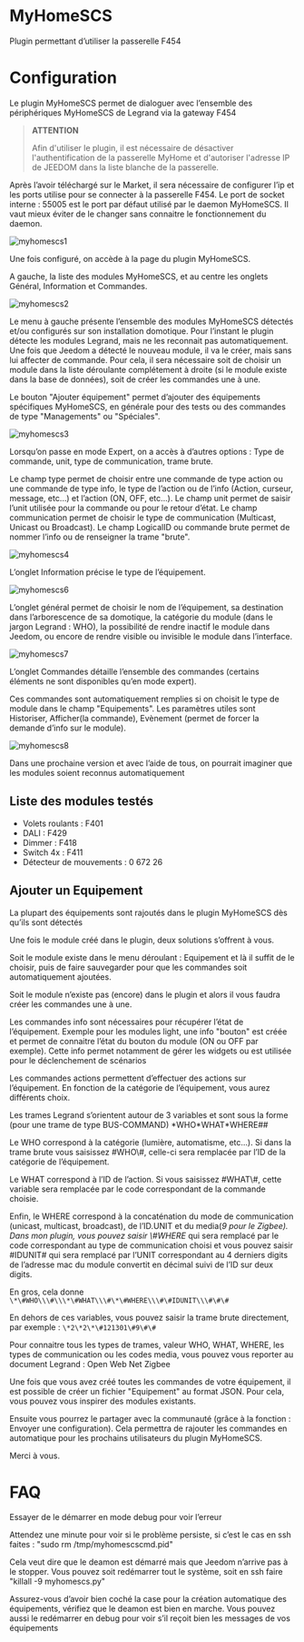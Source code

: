 # MyHomeSCS 

Plugin permettant d’utiliser la passerelle F454

# Configuration 

Le plugin MyHomeSCS permet de dialoguer avec l’ensemble des périphériques MyHomeSCS de Legrand via la gateway F454

>**ATTENTION**
>
>Afin d'utiliser le plugin, il est nécessaire de désactiver l'authentification de la passerelle MyHome et d'autoriser l'adresse IP de JEEDOM dans la liste blanche de la passerelle.

Après l’avoir téléchargé sur le Market, il sera nécessaire de configurer l’ip et les ports utilise pour se connecter à la passerelle F454. Le port de socket interne : 55005 est le port par défaut utilisé par le daemon MyHomeSCS. Il vaut mieux éviter de le changer sans connaitre le fonctionnement du daemon.

![myhomescs1](./images/myhomescs1.png)

Une fois configuré, on accède à la page du plugin MyHomeSCS.

A gauche, la liste des modules MyHomeSCS, et au centre les onglets Général, Information et Commandes.

![myhomescs2](./images/myhomescs2.png)

Le menu à gauche présente l’ensemble des modules MyHomeSCS détectés et/ou configurés sur son installation domotique. Pour l’instant le plugin détecte les modules Legrand, mais ne les reconnait pas automatiquement. Une fois que Jeedom a détecté le nouveau module, il va le créer, mais sans lui affecter de commande. Pour cela, il sera nécessaire soit de choisir un module dans la liste déroulante complétement à droite (si le module existe dans la base de données), soit de créer les commandes une à une.

Le bouton "Ajouter équipement" permet d’ajouter des équipements spécifiques MyHomeSCS, en générale pour des tests ou des commandes de type "Managements" ou "Spéciales".

![myhomescs3](./images/myhomescs3.png)

Lorsqu’on passe en mode Expert, on a accès à d’autres options : Type de commande, unit, type de communication, trame brute.

Le champ type permet de choisir entre une commande de type action ou une commande de type info, le type de l’action ou de l’info (Action, curseur, message, etc…) et l’action (ON, OFF, etc…). Le champ unit permet de saisir l’unit utilisée pour la commande ou pour le retour d’état. Le champ communication permet de choisir le type de communication (Multicast, Unicast ou Broadcast). Le champ LogicalID ou commande brute permet de nommer l’info ou de renseigner la trame "brute".

![myhomescs4](./images/myhomescs4.png)

L’onglet Information précise le type de l’équipement.

![myhomescs6](./images/myhomescs6.png)

L’onglet général permet de choisir le nom de l’équipement, sa destination dans l’arborescence de sa domotique, la catégorie du module (dans le jargon Legrand : WHO), la possibilité de rendre inactif le module dans Jeedom, ou encore de rendre visible ou invisible le module dans l’interface.

![myhomescs7](./images/myhomescs7.png)

L’onglet Commandes détaille l’ensemble des commandes (certains éléments ne sont disponibles qu’en mode expert).

Ces commandes sont automatiquement remplies si on choisit le type de module dans le champ "Equipements". Les paramètres utiles sont Historiser, Afficher(la commande), Evènement (permet de forcer la demande d’info sur le module).

![myhomescs8](./images/myhomescs8.png)

Dans une prochaine version et avec l’aide de tous, on pourrait imaginer que les modules soient reconnus automatiquement

## Liste des modules testés 

- Volets roulants : F401
- DALI : F429
- Dimmer : F418
- Switch 4x : F411
- Détecteur de mouvements : 0 672 26

## Ajouter un Equipement 

La plupart des équipements sont rajoutés dans le plugin MyHomeSCS dès qu’ils sont détectés

Une fois le module créé dans le plugin, deux solutions s’offrent à vous.

Soit le module existe dans le menu déroulant : Equipement et là il suffit de le choisir, puis de faire sauvegarder pour que les commandes soit automatiquement ajoutées.

Soit le module n’existe pas (encore) dans le plugin et alors il vous faudra créer les commandes une à une.

Les commandes info sont nécessaires pour récupérer l’état de l’équipement. Exemple pour les modules light, une info "bouton" est créée et permet de connaitre l’état du bouton du module (ON ou OFF par exemple). Cette info permet notamment de gérer les widgets ou est utilisée pour le déclenchement de scénarios

Les commandes actions permettent d’effectuer des actions sur l’équipement. En fonction de la catégorie de l’équipement, vous aurez différents choix.

Les trames Legrand s’orientent autour de 3 variables et sont sous la forme (pour une trame de type BUS-COMMAND) \*WHO\*WHAT\*WHERE\#\#

Le WHO correspond à la catégorie (lumière, automatisme, etc…). Si dans la trame brute vous saisissez \#WHO\\\#, celle-ci sera remplacée par l’ID de la catégorie de l’équipement.

Le WHAT correspond à l’ID de l’action. Si vous saisissez \#WHAT\\\#, cette variable sera remplacée par le code correspondant de la commande choisie.

Enfin, le WHERE correspond à la concaténation du mode de communication (unicast, multicast, broadcast), de l’ID.UNIT et du media(*9 pour le Zigbee). Dans mon plugin, vous pouvez saisir \\\#WHERE* qui sera remplacé par le code correspondant au type de communication choisi et vous pouvez saisir \#IDUNIT\# qui sera remplacé par l’UNIT correspondant au 4 derniers digits de l’adresse mac du module convertit en décimal suivi de l’ID sur deux digits.

En gros, cela donne ``\*\#WHO\\\#\\\*\#WHAT\\\#\*\#WHERE\\\#\#IDUNIT\\\#\#\#``

En dehors de ces variables, vous pouvez saisir la trame brute directement, par exemple : ``\*2\*2\*\#121301\#9\#\#``

Pour connaitre tous les types de trames, valeur WHO, WHAT, WHERE, les types de communication ou les codes media, vous pouvez vous reporter au document Legrand : Open Web Net Zigbee

Une fois que vous avez créé toutes les commandes de votre équipement, il est possible de créer un fichier "Equipement" au format JSON. Pour cela, vous pouvez vous inspirer des modules existants.

Ensuite vous pourrez le partager avec la communauté (grâce à la fonction : Envoyer une configuration). Cela permettra de rajouter les commandes en automatique pour les prochains utilisateurs du plugin MyHomeSCS.

Merci à vous.

# FAQ 

Essayer de le démarrer en mode debug pour voir l’erreur

Attendez une minute pour voir si le problème persiste, si c’est le cas
en ssh faites : "sudo rm /tmp/myhomescscmd.pid"

Cela veut dire que le deamon est démarré mais que Jeedom n’arrive pas à
le stopper. Vous pouvez soit redémarrer tout le système, soit en ssh
faire "killall -9 myhomescs.py"

Assurez-vous d’avoir bien coché la case pour la création automatique des
équipements, vérifiez que le deamon est bien en marche. Vous pouvez
aussi le redémarrer en debug pour voir s’il reçoit bien les messages de
vos équipements
